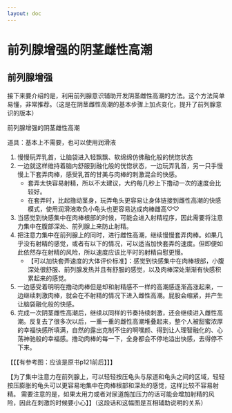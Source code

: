 ```yaml
---
layout: doc
---
```

# 前列腺增强的阴茎雌性高潮

## 前列腺增强[​](#前列腺增强 "前列腺增强的直接链接")

接下来要介绍的是，利用前列腺意识辅助开发阴茎雌性高潮的方法。这个方法简单易懂，非常推荐。（这是在阴茎雌性高潮的基本步骤上加点变化，提升了前列腺意识的版本）

前列腺增强的阴茎雌性高潮

道具：基本上不需要，也可以使用润滑液

1.  慢慢玩弄乳首，让脑袋进入轻飘飘、软绵绵仿佛融化般的恍惚状态
2.  一边就这样维持着脑内舒服到融化般的恍惚状态，一边玩弄乳首，另一只手慢慢上下套弄肉棒，感受乳首的甘美与肉棒的刺激混合的快感。
    +   套弄太快容易射精，所以不太建议，大约每几秒上下撸动一次的速度会比较好。
    +   在套弄时，比起撸动茎身，玩弄龟头更容易让身体链接到雌性高潮的快感模式，使用润滑液欺负小龟头也更容易达成肉棒雌高♡♡
3.  当感觉到快感集中在肉棒根部的时候，可能会进入射精程序，因此需要将注意力集中在腹部深处、前列腺上来防止射精。
4.  把注意力集中在前列腺上的同时，进行雌性高潮，继续慢慢套弄肉棒。如果几乎没有射精的感觉，或者有以下的情况，可以适当加快套弄的速度。但即便如此依然存在射精的风险，所以速度应该比平时的射精自慰更慢。
    +   【可以加快套弄速度的大体评价标准】：感觉到快感集中在肉棒根部，小腹深处很舒服、前列腺发热并且有舒服的感觉，以及肉棒深处渐渐有快感积累起来的感觉。
5.  一边感受着明明在撸动肉棒但是却和射精感不一样的高潮感逐渐高涨起来，一边继续刺激肉棒，就会在不射精的情况下进入雌性高潮。屁股会缩紧，并产生让脑袋融化般的快感。
6.  完成一次阴茎雌性高潮后，继续以同样的节奏持续刺激，还会继续进入雌性高潮。反复去了很多次以后，一重一重的雌性高潮堆叠起来，整个人被甜蜜浓厚的幸福快感所填满，自然的露出克制不住的啊嘿颜、得到让人理智融化的、心荡神驰般的幸福感。撸动肉棒的每一下，全身都会不停地溢出快感，去得停不下来。

【【【有参考图：应该是原书p121前后】】】

【为了集中注意力在前列腺上，可以轻轻按压龟头与尿道和龟头之间的区域，轻轻按压膨胀的龟头可以更容易地集中在肉棒根部和深处的感觉，这样比较不容易射精。 需要注意的是，如果太用力或者对尿道施加压力的话可能会增加射精的风险，因此在刺激的时候要小心】】（这段话和这幅图是互相辅助说明的关系）